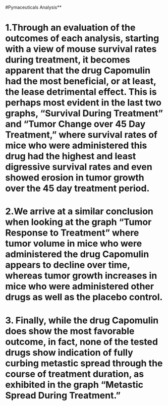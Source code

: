 #Pymaceuticals Analysis**
# 1.Through an evaluation of the outcomes of each analysis, starting with a view of mouse survival rates during treatment, it becomes apparent that the drug Capomulin had the most beneficial, or at least, the lease detrimental effect.  This is perhaps most evident in the last two graphs, “Survival During Treatment” and “Tumor Change over 45 Day Treatment,” where survival rates of mice who were administered this drug had the highest and least digressive survival rates and even showed erosion in tumor growth over the 45 day treatment period.  

# 2.We arrive at a similar conclusion when looking at the graph “Tumor Response to Treatment” where tumor volume in mice who were administered the drug Capomulin appears to decline over time, whereas tumor growth increases in mice who were administered other drugs as well as the placebo control.  

# 3. Finally, while the drug Capomulin does show the most favorable outcome, in fact, none of the tested drugs show indication of fully curbing metastic spread through the course of treatment duration, as exhibited in the graph “Metastic Spread During Treatment.”  
